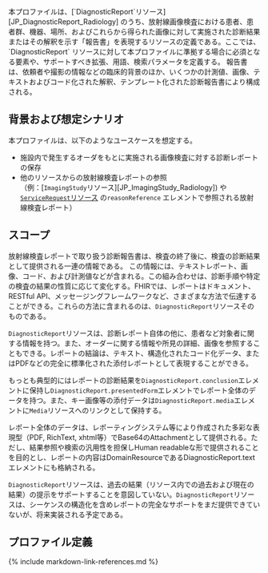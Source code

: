 <br/>
本プロファイルは、[`DiagnosticReport`リソース][JP_DiagnosticReport_Radiology] のうち、放射線画像検査における患者、患者群、機器、場所、およびこれらから得られた画像に対して実施された診断結果またはその解釈を示す「報告書」を表現するリソースの定義である。ここでは、`DiagnosticReport` リソースに対して本プロファイルに準拠する場合に必須となる要素や、サポートすべき拡張、用語、検索パラメータを定義する。
報告書は、依頼者や撮影の情報などの臨床的背景のほか、いくつかの計測値、画像、テキストおよびコード化された解釈、テンプレート化された診断報告書により構成される。

## 背景および想定シナリオ

本プロファイルは、以下のようなユースケースを想定する。

- 施設内で発生するオーダをもとに実施される画像検査に対する診断レポートの保存
- 他のリソースからの放射線検査レポートの参照<br/>
（例：[`ImagingStudy`リソース][JP_ImagingStudy_Radiology]) や[`ServiceRequest`リソース](http://www.hl7.org/fhir/servicerequest.html) の`reasonReference` エレメントで参照される放射線検査レポート）

## スコープ

放射線検査レポートで取り扱う診断報告書は、検査の終了後に、検査の診断結果として提供される一連の情報である。
この情報には、テキストレポート、画像、コード、および計測値などが含まれる。この組み合わせは、診断手順や特定の検査の結果の性質に応じて変化する。FHIRでは、レポートはドキュメント、RESTful API、メッセージングフレームワークなど、さまざまな方法で伝達することができる。これらの方法に含まれるのは、`DiagnosticReport`リソースそのものである。

`DiagnosticReport`リソースは、診断レポート自体の他に、患者など対象者に関する情報を持つ。また、オーダーに関する情報や所見の詳細、画像を参照することもできる。レポートの結論は、テキスト、構造化されたコード化データ、またはPDFなどの完全に標準化された添付レポートとして表現することができる。

もっとも典型的にはレポートの診断結果を`DiagnosticReport.conclusion`エレメントに保持し`DiagnosticReport.presentedForm`エレメントでレポート全体のデータを持つ。また、キー画像等の添付データは`DiagnosticReport.media`エレメントに`Media`リソースへのリンクとして保持する。

レポート全体のデータは、レポーティングシステム等により作成された多彩な表現型（PDF, RichText, xhtml等）でBase64のAttachmentとして提供される。ただし、結果参照や検索の汎用性を担保しHuman readableな形で提供されることを目的とし、レポートの内容はDomainResourceであるDiagnosticReport.textエレメントにも格納される。

`DiagnosticReport`リソースは、過去の結果（リソース内での過去および現在の結果）の提示をサポートすることを意図していない。`DiagnosticReport`リソースは、シーケンスの構造化を含めレポートの完全なサポートをまだ提供できていないが、将来実装される予定である。

## プロファイル定義


{% include markdown-link-references.md %}